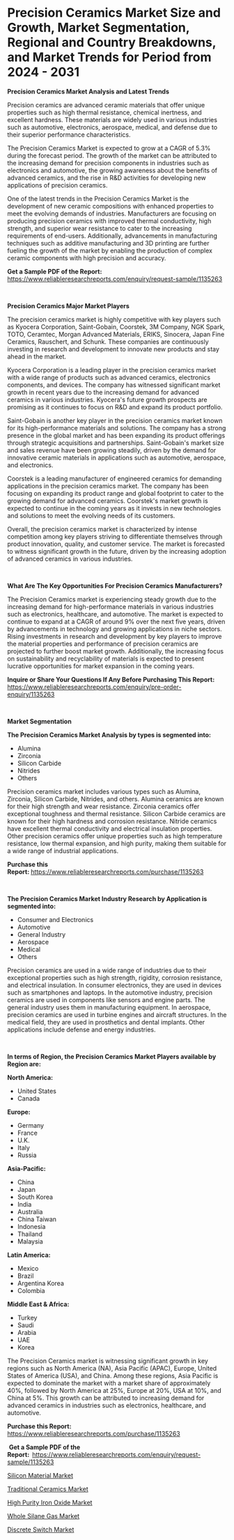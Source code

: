 <p><h1>Precision Ceramics Market Size and Growth, Market Segmentation, Regional and Country Breakdowns, and Market Trends for Period from 2024 -  2031</h1></p><p><strong>Precision Ceramics Market Analysis and Latest Trends</strong></p>
<p><p>Precision ceramics are advanced ceramic materials that offer unique properties such as high thermal resistance, chemical inertness, and excellent hardness. These materials are widely used in various industries such as automotive, electronics, aerospace, medical, and defense due to their superior performance characteristics.</p><p>The Precision Ceramics Market is expected to grow at a CAGR of 5.3% during the forecast period. The growth of the market can be attributed to the increasing demand for precision components in industries such as electronics and automotive, the growing awareness about the benefits of advanced ceramics, and the rise in R&D activities for developing new applications of precision ceramics.</p><p>One of the latest trends in the Precision Ceramics Market is the development of new ceramic compositions with enhanced properties to meet the evolving demands of industries. Manufacturers are focusing on producing precision ceramics with improved thermal conductivity, high strength, and superior wear resistance to cater to the increasing requirements of end-users. Additionally, advancements in manufacturing techniques such as additive manufacturing and 3D printing are further fueling the growth of the market by enabling the production of complex ceramic components with high precision and accuracy.</p></p>
<p><strong>Get a Sample PDF of the Report:&nbsp;</strong> <a href="https://www.reliableresearchreports.com/enquiry/request-sample/1135263">https://www.reliableresearchreports.com/enquiry/request-sample/1135263</a></p>
<p>&nbsp;</p>
<p><strong>Precision Ceramics Major Market Players</strong></p>
<p><p>The precision ceramics market is highly competitive with key players such as Kyocera Corporation, Saint-Gobain, Coorstek, 3M Company, NGK Spark, TOTO, Ceramtec, Morgan Advanced Materials, ERIKS, Sinocera, Japan Fine Ceramics, Rauschert, and Schunk. These companies are continuously investing in research and development to innovate new products and stay ahead in the market.</p><p>Kyocera Corporation is a leading player in the precision ceramics market with a wide range of products such as advanced ceramics, electronics components, and devices. The company has witnessed significant market growth in recent years due to the increasing demand for advanced ceramics in various industries. Kyocera's future growth prospects are promising as it continues to focus on R&D and expand its product portfolio.</p><p>Saint-Gobain is another key player in the precision ceramics market known for its high-performance materials and solutions. The company has a strong presence in the global market and has been expanding its product offerings through strategic acquisitions and partnerships. Saint-Gobain's market size and sales revenue have been growing steadily, driven by the demand for innovative ceramic materials in applications such as automotive, aerospace, and electronics.</p><p>Coorstek is a leading manufacturer of engineered ceramics for demanding applications in the precision ceramics market. The company has been focusing on expanding its product range and global footprint to cater to the growing demand for advanced ceramics. Coorstek's market growth is expected to continue in the coming years as it invests in new technologies and solutions to meet the evolving needs of its customers.</p><p>Overall, the precision ceramics market is characterized by intense competition among key players striving to differentiate themselves through product innovation, quality, and customer service. The market is forecasted to witness significant growth in the future, driven by the increasing adoption of advanced ceramics in various industries.</p></p>
<p>&nbsp;</p>
<p><strong>What Are The Key Opportunities For Precision Ceramics Manufacturers?</strong></p>
<p><p>The Precision Ceramics market is experiencing steady growth due to the increasing demand for high-performance materials in various industries such as electronics, healthcare, and automotive. The market is expected to continue to expand at a CAGR of around 9% over the next five years, driven by advancements in technology and growing applications in niche sectors. Rising investments in research and development by key players to improve the material properties and performance of precision ceramics are projected to further boost market growth. Additionally, the increasing focus on sustainability and recyclability of materials is expected to present lucrative opportunities for market expansion in the coming years.</p></p>
<p><strong>Inquire or Share Your Questions If Any Before Purchasing This Report:</strong> <a href="https://www.reliableresearchreports.com/enquiry/pre-order-enquiry/1135263">https://www.reliableresearchreports.com/enquiry/pre-order-enquiry/1135263</a></p>
<p>&nbsp;</p>
<p><strong>Market Segmentation</strong></p>
<p><strong>The Precision Ceramics Market Analysis by types is segmented into:</strong></p>
<p><ul><li>Alumina</li><li>Zirconia</li><li>Silicon Carbide</li><li>Nitrides</li><li>Others</li></ul></p>
<p><p>Precision ceramics market includes various types such as Alumina, Zirconia, Silicon Carbide, Nitrides, and others. Alumina ceramics are known for their high strength and wear resistance. Zirconia ceramics offer exceptional toughness and thermal resistance. Silicon Carbide ceramics are known for their high hardness and corrosion resistance. Nitride ceramics have excellent thermal conductivity and electrical insulation properties. Other precision ceramics offer unique properties such as high temperature resistance, low thermal expansion, and high purity, making them suitable for a wide range of industrial applications.</p></p>
<p><strong>Purchase this Report:&nbsp;</strong><a href="https://www.reliableresearchreports.com/purchase/1135263">https://www.reliableresearchreports.com/purchase/1135263</a></p>
<p>&nbsp;</p>
<p><strong>The Precision Ceramics Market Industry Research by Application is segmented into:</strong></p>
<p><ul><li>Consumer and Electronics</li><li>Automotive</li><li>General Industry</li><li>Aerospace</li><li>Medical</li><li>Others</li></ul></p>
<p><p>Precision ceramics are used in a wide range of industries due to their exceptional properties such as high strength, rigidity, corrosion resistance, and electrical insulation. In consumer electronics, they are used in devices such as smartphones and laptops. In the automotive industry, precision ceramics are used in components like sensors and engine parts. The general industry uses them in manufacturing equipment. In aerospace, precision ceramics are used in turbine engines and aircraft structures. In the medical field, they are used in prosthetics and dental implants. Other applications include defense and energy industries.</p></p>
<p>&nbsp;</p>
<p><strong>In terms of Region, the Precision Ceramics Market Players available by Region are:</strong></p>
<p>
    <p> <strong> North America: </strong>
        <ul>
            <li>United States</li>
            <li>Canada</li>
        </ul>
        </p> 
    <p> <strong> Europe: </strong>
        <ul>
            <li>Germany</li>
            <li>France</li>
            <li>U.K.</li>
            <li>Italy</li>
            <li>Russia</li>
        </ul>
        </p> 
    <p> <strong> Asia-Pacific: </strong>
        <ul>
            <li>China</li>
            <li>Japan</li>
            <li>South Korea</li>
            <li>India</li>
            <li>Australia</li>
            <li>China Taiwan</li>
            <li>Indonesia</li>
            <li>Thailand</li>
            <li>Malaysia</li>
        </ul>
        </p> 
    <p> <strong> Latin America: </strong>
        <ul>
            <li>Mexico</li>
            <li>Brazil</li>
            <li>Argentina Korea</li>
            <li>Colombia</li>
        </ul>
        </p> 
    <p> <strong> Middle East & Africa: </strong>
        <ul>
            <li>Turkey</li>
            <li>Saudi</li>
            <li>Arabia</li>
            <li>UAE</li>
            <li>Korea</li>
        </ul>
    </p>
    </p>
<p><p>The Precision Ceramics market is witnessing significant growth in key regions such as North America (NA), Asia Pacific (APAC), Europe, United States of America (USA), and China. Among these regions, Asia Pacific is expected to dominate the market with a market share of approximately 40%, followed by North America at 25%, Europe at 20%, USA at 10%, and China at 5%. This growth can be attributed to increasing demand for advanced ceramics in industries such as electronics, healthcare, and automotive.</p></p>
<p><strong>Purchase this Report: </strong><a href="https://www.reliableresearchreports.com/purchase/1135263">https://www.reliableresearchreports.com/purchase/1135263</a></p>
<p>&nbsp;<strong>Get a Sample PDF of the Report:&nbsp;&nbsp;</strong><a href="https://www.reliableresearchreports.com/enquiry/request-sample/1135263">https://www.reliableresearchreports.com/enquiry/request-sample/1135263</a></p>
<p><strong></strong></p>
<p><p><a href="https://issuu.com/reportprime-2/docs/silicon-material-market-size-2030.pptx">Silicon Material Market</a></p><p><a href="https://github.com/josesg55/Market-Research-Report-List-1/blob/main/traditional-ceramics-market.md">Traditional Ceramics Market</a></p><p><a href="https://view.publitas.com/reportprime-1/decoding-the-high-purity-iron-oxide-market-a-deep-dive-into-the-latest-market-trends-market-segmentation-and-competitive-analysis/">High Purity Iron Oxide Market</a></p><p><a href="https://issuu.com/reportprime-2/docs/whole-silane-gas-market-size-2030.pptx">Whole Silane Gas Market</a></p><p><a href="https://cedar-agate-3da.notion.site/Discrete-Switch-Market-Analysis-and-Market-Size-Global-Industry-Overview-Market-Segmentation-and-F-25f0388c59c144f0aa3b76de928c450f">Discrete Switch Market</a></p></p>
